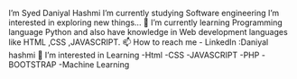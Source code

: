 I’m Syed Daniyal Hashmi
 I’m currently studying Software engineering
 I’m interested in exploring new things...
🌱 I’m currently learning Programming language Python and also have knowledge in Web development languages like HTML ,CSS ,JAVASCRIPT.
📫 How to reach me - LinkedIn :Daniyal hashmi 
 :muscle: I’m interested in Learning
 -Html
 -CSS
 -JAVASCRIPT
 -PHP
 -BOOTSTRAP
 -Machine Learning
